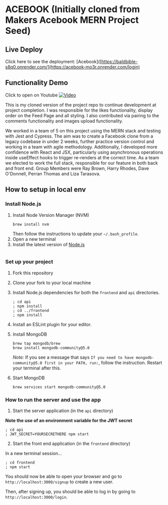 # ACEBOOK (Initially cloned from Makers Acebook MERN Project Seed)

## Live Deploy
Click here to see the deployment: [Acebook]([https://baldbible-s8q0.onrender.com/](https://acebook-mo3r.onrender.com/login)

## Functionality Demo
Click to open on Youtube
[![Video](https://img.youtube.com/vi/t2ITyMQkPe0/0.jpg)](https://www.youtube.com/watch?v=t2ITyMQkPe0&t=106s)

This is my cloned version of the project repo to continue development at project completion.
I was responsible for the likes functionality, display order on the Feed Page and all styling. I also contributed via pairing to the comments functionality and images upload functionality.

We worked in a team of 5 on this project using the MERN stack and testing with Jest and Cypress. The aim was to create a Facebook clone from a legacy codebase in under 2 weeks, further practice version control and working in a team with agile methodology. Additionally, I developed more confidence with React and JSX, particularly using asynchronous operations inside useEffect hooks to trigger re-renders at the correct time. As a team we elected to work the full stack, responsible for our feature in both back and front end. Group Members were Ray Brown, Harry Rhodes, Dave O'Donnell, Perran Thomas and Liza Tarasova.

## How to setup in local env

### Install Node.js

1. Install Node Version Manager (NVM)
   ```
   brew install nvm
   ```
   Then follow the instructions to update your `~/.bash_profile`.
2. Open a new terminal
3. Install the latest version of [Node.js](https://nodejs.org/en/)
   ```

### Set up your project

1. Fork this repository
2. Clone your fork to your local machine
3. Install Node.js dependencies for both the `frontend` and `api` directories.
   ```
   ; cd api
   ; npm install
   ; cd ../frontend
   ; npm install
   ```

5. Install an ESLint plugin for your editor.
6. Install MongoDB
   ```
   brew tap mongodb/brew
   brew install mongodb-community@5.0
   ```
   *Note:* If you see a message that says `If you need to have mongodb-community@5.0 first in your PATH, run:`, follow the instruction. Restart your terminal after this.
7. Start MongoDB
   ```
   brew services start mongodb-community@5.0
   ```

### How to run the server and use the app

1. Start the server application (in the `api` directory)

  **Note the use of an environment variable for the JWT secret**

   ```
   ; cd api
   ; JWT_SECRET=YOURSECRETHERE npm start
   ```
2. Start the front end application (in the `frontend` directory)

  In a new terminal session...

  ```
  ; cd frontend
  ; npm start
  ```

You should now be able to open your browser and go to `http://localhost:3000/signup` to create a new user.

Then, after signing up, you should be able to log in by going to `http://localhost:3000/login`.

```
